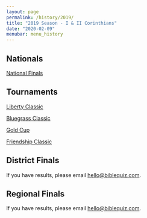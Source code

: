 ```yaml
---
layout: page
permalink: /history/2019/
title: "2019 Season - I & II Corinthians"
date: "2020-02-09"
menubar: menu_history
---
```


## Nationals
<a href="{% link _pages/history/2019/nationals.md %}" class="button is-primary">National Finals</a>

## Tournaments
<a href="{% link _pages/history/2019/tournament-liberty-classic.md %}" class="button is-primary">Liberty Classic</a>

<a href="{% link _pages/history/2019/tournament-bluegrass-classic.md %}" class="button is-primary">Bluegrass Classic</a>

<a href="{% link _pages/history/2019/tournament-gold-cup.md %}" class="button is-primary">Gold Cup</a>

<a href="{% link _pages/history/2019/tournament-friendship-classic.md %}" class="button is-primary">Friendship Classic</a>

## District Finals
If you have results, please email [hello@biblequiz.com](mailto:hello@biblequiz.com).

## Regional Finals
If you have results, please email [hello@biblequiz.com](mailto:hello@biblequiz.com).
